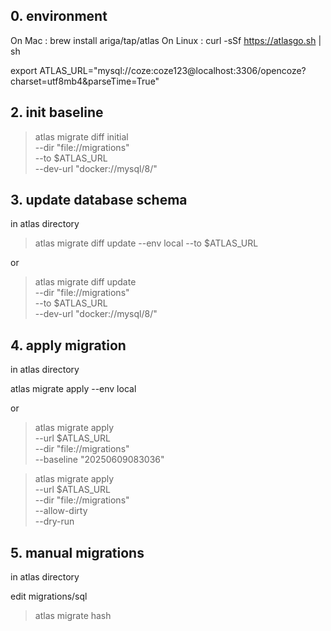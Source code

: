## 0. environment

On Mac : brew install ariga/tap/atlas
On Linux : curl -sSf https://atlasgo.sh | sh

export ATLAS_URL="mysql://coze:coze123@localhost:3306/opencoze?charset=utf8mb4&parseTime=True"

## 2. init baseline  

<!-- atlas schema inspect -u $ATLAS_URL --format '{{ sql . }}' > schema.sql -->

> atlas migrate diff initial \
  --dir "file://migrations" \
  --to $ATLAS_URL \
  --dev-url "docker://mysql/8/"

## 3. update database schema 

in atlas directory

> atlas migrate diff update --env local --to $ATLAS_URL

or 

> atlas migrate diff update \
  --dir "file://migrations" \
  --to $ATLAS_URL \
  --dev-url "docker://mysql/8/"

## 4. apply migration

in atlas directory

atlas migrate apply --env local 

or 

> atlas migrate apply \
  --url $ATLAS_URL \
  --dir "file://migrations" \
  --baseline "20250609083036"


> atlas migrate apply \
  --url $ATLAS_URL \
  --dir "file://migrations" \
  --allow-dirty  \
  --dry-run

## 5. manual migrations

in atlas directory

edit migrations/sql

> atlas migrate hash